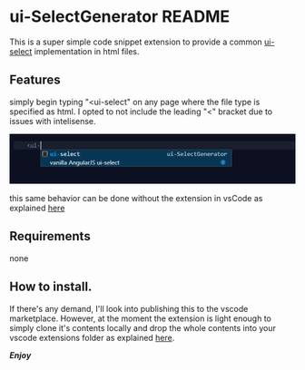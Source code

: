 # ui-SelectGenerator README

This is a super simple code snippet extension to provide a common [ui-select](https://angular-ui.github.io/ui-select/) implementation in html files.

## Features

simply begin typing \"<ui-select\" on any page where the file type is specified as html. I opted to not include the leading \"<\" bracket due to issues with intelisense.

![text snippit](Screenshot_1.png)

this same behavior can be done without the extension in vsCode as explained [here](https://code.visualstudio.com/docs/editor/userdefinedsnippets)


## Requirements

none

## How to install. 

If there's any demand, I'll look into publishing this to the vscode marketplace. However, at the moment the extension is light enough to simply clone it's contents locally and drop the whole contents into your vscode extensions folder as explained [here](https://code.visualstudio.com/docs/extensions/example-hello-world#_installing-your-extension-locally).


***Enjoy***